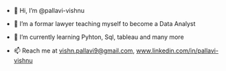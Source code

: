 - 👋 Hi, I’m @pallavi-vishnu
- 👀 I’m a formar lawyer teaching myself to become a Data Analyst
- 🌱 I’m currently learning Pyhton, Sql, tableau and many more

- 📫 Reach me at vishn.pallavi9@gmail.com, www.linkedin.com/in/pallavi-vishnu


